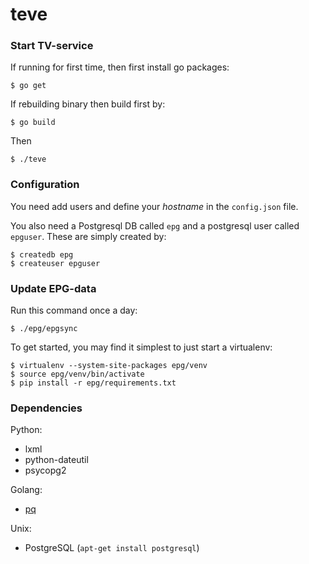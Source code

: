 # teve

### Start TV-service

If running for first time, then first install go packages:

`$ go get`

If rebuilding binary then build first by:

`$ go build`

Then

`$ ./teve`

### Configuration

You need add users and define your *hostname* in the `config.json` file.

You also need a Postgresql DB called `epg` and a postgresql user called
`epguser`.
These are simply created by:

    $ createdb epg
    $ createuser epguser

### Update EPG-data

Run this command once a day:

`$ ./epg/epgsync`

To get started, you may find it simplest to just start a virtualenv:

    $ virtualenv --system-site-packages epg/venv
    $ source epg/venv/bin/activate
    $ pip install -r epg/requirements.txt

### Dependencies

Python:

- lxml
- python-dateutil
- psycopg2

Golang:

- [pq](http://godoc.org/github.com/lib/pq)

Unix:

- PostgreSQL (`apt-get install postgresql`)
